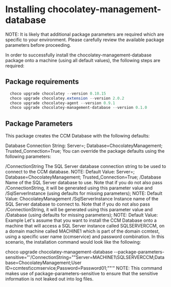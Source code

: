 # Installing chocolatey-management-database
NOTE: It is likely that additional package parameters are required which are specific to your environment. Please carefully review the available package parameters before proceeding.

In order to successfully install the chocolatey-management-database package onto a machine (using all default values), the following steps are required:

## Package requirements
``` powershell
  choco upgrade chocolatey --version 0.10.15
  choco upgrade chocolatey.extension --version 2.0.2
  choco upgrade chocolatey-agent --version 0.9.1
  choco upgrade chocolatey-management-database --version 0.1.0
```

## Package Parameters
This package creates the CCM Database with the following defaults:

Database Connection String: Server=<LOCAL COMPUTER FQDN NAME>; Database=ChocolateyManagement; Trusted_Connection=True;
You can override the package defaults using the following parameters:

/ConnectionString
The SQL Server database connection string to be used to connect to the CCM database.
NOTE: Default Value: Server=<LOCAL COMPUTER FQDN NAME>; Database=ChocolateyManagement; Trusted_Connection=True;
/Database
Name of the SQL Server database to use. Note that if you do not also pass /ConnectionString, it will be generated using this parameter value and /SqlServerInstance (using defaults for missing parameters);
NOTE: Default Value: ChocolateyManagement
/SqlServerInstance
Instance name of the SQL Server database to connect to. Note that if you do not also pass /ConnectionString, it will be generated using this parameter value and /Database (using defaults for missing parameters);
NOTE: Default Value: <LOCAL COMPUTER FQDN NAME>
Example
Let's assume that you want to install the CCM Database onto a machine that will access a SQL Server instance called SQLSERVERCCM, on a domain machine called MACHINE1 which is part of the domain ccmtest, using a specific user name (ccmservice) and password combination. In this scenario, the installation command would look like the following:

choco upgrade chocolatey-management-database --package-parameters-sensitive="'/ConnectionString=""Server=MACHINE1\SQLSERVERCCM;Database=ChocolateyManagement;User ID=ccmtest\ccmservice;Password=Password01;""'"
NOTE: This command makes use of package-parameters-sensitive to ensure that the sensitive information is not leaked out into log files.
